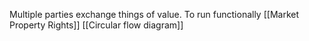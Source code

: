 
Multiple parties exchange things of value. 
To run functionally [[Market Property Rights]]
[[Circular flow diagram]]